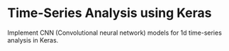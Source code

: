 # Time-Series Analysis using Keras
Implement CNN (Convolutional neural network) models for 1d time-series analysis in Keras.
